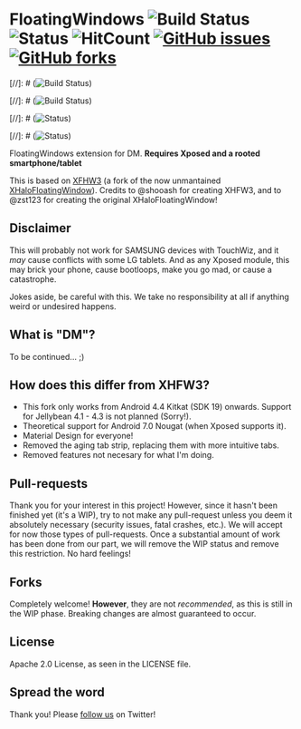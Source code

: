 # FloatingWindows ![Build Status](https://img.shields.io/badge/build-passing-brightgreen.svg) ![Status](https://img.shields.io/badge/status-WIP-yellow.svg) ![HitCount](https://hitt.herokuapp.com/{username||org}/{project-name}.svg) [![GitHub issues](https://img.shields.io/github/issues/JonathanPrecise/FloatingWindows.svg)](https://github.com/JonathanPrecise/FloatingWindows/issues) [![GitHub forks](https://img.shields.io/github/forks/JonathanPrecise/FloatingWindows.svg)](https://github.com/JonathanPrecise/FloatingWindows/network)

[//]: # (![Build Status](https://img.shields.io/badge/build-passing-brightgreen.svg))

[//]: # (![Build Status](https://img.shields.io/badge/build-failing-red.svg))

[//]: # (![Status](https://img.shields.io/badge/status-WIP-yellow.svg))

[//]: # (![Status](https://img.shields.io/badge/status-stable-brightgreen.svg))

FloatingWindows extension for DM. **Requires Xposed and a rooted smartphone/tablet**

This is based on [XFHW3](https://github.com/shooash/XHFW3) (a fork of the now unmantained [XHaloFloatingWindow](https://github.com/zst123/XHaloFloatingWindow)). Credits to @shooash for creating XHFW3, and to @zst123 for creating the original XHaloFloatingWindow!

## Disclaimer
This will probably not work for SAMSUNG devices with TouchWiz, and it *may* cause conflicts with some LG tablets. And as any Xposed module, this may brick your phone, cause bootloops, make you go mad, or cause a catastrophe.

Jokes aside, be careful with this. We take no responsibility at all if anything weird or undesired happens.

## What is "DM"?
To be continued... ;)

## How does this differ from XHFW3?
* This fork only works from Android 4.4 Kitkat (SDK 19) onwards. Support for Jellybean 4.1 - 4.3 is not planned (Sorry!).
* Theoretical support for Android 7.0 Nougat (when Xposed supports it).
* Material Design for everyone!
* Removed the aging tab strip, replacing them with more intuitive tabs.
* Removed features not necesary for what I'm doing.

## Pull-requests
Thank you for your interest in this project! However, since it hasn't been finished yet (it's a WIP), try to not make any pull-request unless you deem it absolutely necessary (security issues, fatal crashes, etc.). We will accept for now those types of pull-requests. Once a substantial amount of work has been done from our part, we will remove the WIP status and remove this restriction. No hard feelings!

## Forks
Completely welcome! **However**, they are not *recommended*, as this is still in the WIP phase. Breaking changes are almost guaranteed to occur.

## License
Apache 2.0 License, as seen in the LICENSE file.

## Spread the word
Thank you! Please [follow us](https://twitter.com/JonoApps/) on Twitter!
